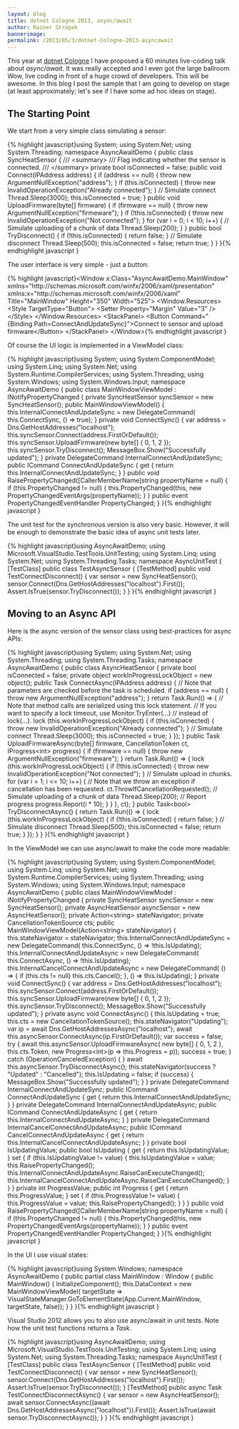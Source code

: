 ```yaml
---
layout: blog
title: dotnet Cologne 2013, async/await
author: Rainer Stropek
bannerimage: 
permalink: /2013/05/3/dotnet-Cologne-2013-asyncawait
---
```


<p xmlns="http://www.w3.org/1999/xhtml">This year at <a href="http://dotnet-cologne.de/" target="_blank">dotnet Cologne</a> I have proposed a 60 minutes live-coding talk about <em>async/await</em>. It was really accepted and I even got the large ballroom. Wow, live coding in front of a huge crowd of developers. This will be awesome. In this blog I post the sample that I am going to develop on stage (at least approximately; let's see if I have some ad hoc ideas on stage).</p><h2 xmlns="http://www.w3.org/1999/xhtml">The Starting Point</h2><p xmlns="http://www.w3.org/1999/xhtml">We start from a very simple class simulating a sensor:</p>{% highlight javascript}using System;&#xA;using System.Net;&#xA;using System.Threading;&#xA;&#xA;namespace AsyncAwaitDemo&#xA;{&#xA;    public class SyncHeatSensor&#xA;    {&#xA;        /// &lt;summary&gt;&#xA;        /// Flag indicating whether the sensor is connected.&#xA;        /// &lt;/summary&gt;&#xA;        private bool isConnected = false;&#xA;&#xA;        public void Connect(IPAddress address)&#xA;        {&#xA;            if (address == null)&#xA;            {&#xA;                throw new ArgumentNullException(&quot;address&quot;);&#xA;            }&#xA;&#xA;            if (this.isConnected)&#xA;            {&#xA;                throw new InvalidOperationException(&quot;Already connected&quot;);&#xA;            }&#xA;&#xA;            // Simulate connect&#xA;            Thread.Sleep(3000);&#xA;&#xA;            this.isConnected = true;&#xA;        }&#xA;&#xA;        public void UploadFirmware(byte[] firmware)&#xA;        {&#xA;            if (firmware == null)&#xA;            {&#xA;                throw new ArgumentNullException(&quot;firmeware&quot;);&#xA;            }&#xA;&#xA;            if (!this.isConnected)&#xA;            {&#xA;                throw new InvalidOperationException(&quot;Not connected&quot;);&#xA;            }&#xA;&#xA;            for (var i = 0; i &lt; 10; i++)&#xA;            {&#xA;                // Simulate uploading of a chunk of data&#xA;                Thread.Sleep(200);&#xA;            }&#xA;        }&#xA;&#xA;        public bool TryDisconnect()&#xA;        {&#xA;            if (!this.isConnected)&#xA;            {&#xA;                return false;&#xA;            }&#xA;&#xA;            // Simulate disconnect&#xA;            Thread.Sleep(500);&#xA;&#xA;            this.isConnected = false;&#xA;            return true;&#xA;        }&#xA;    }&#xA;}{% endhighlight javascript }<p xmlns="http://www.w3.org/1999/xhtml">The user interface is very simple - just a button:</p>{% highlight javascript}&lt;Window x:Class=&quot;AsyncAwaitDemo.MainWindow&quot;&#xA;        xmlns=&quot;http://schemas.microsoft.com/winfx/2006/xaml/presentation&quot;&#xA;        xmlns:x=&quot;http://schemas.microsoft.com/winfx/2006/xaml&quot;&#xA;        Title=&quot;MainWindow&quot; Height=&quot;350&quot; Width=&quot;525&quot;&gt;&#xA;    &lt;Window.Resources&gt;&#xA;        &lt;Style TargetType=&quot;Button&quot;&gt;&#xA;            &lt;Setter Property=&quot;Margin&quot; Value=&quot;3&quot; /&gt;&#xA;        &lt;/Style&gt;&#xA;    &lt;/Window.Resources&gt;&#xA;    &lt;StackPanel&gt;&#xA;        &lt;Button Command=&quot;{Binding Path=ConnectAndUpdateSync}&quot;&gt;Connect to sensor and upload firmware&lt;/Button&gt;&#xA;    &lt;/StackPanel&gt;&#xA;&lt;/Window&gt;{% endhighlight javascript }<p xmlns="http://www.w3.org/1999/xhtml">Of course the UI logic is implemented in a ViewModel class:</p><p xmlns="http://www.w3.org/1999/xhtml">
  <f:function name="Composite.Web.Html.SyntaxHighlighter" xmlns:f="http://www.composite.net/ns/function/1.0">
    <f:param name="SourceCode" value="using System.Windows;&#xA;&#xA;namespace AsyncAwaitDemo&#xA;{&#xA;    public partial class MainWindow : Window&#xA;    {&#xA;        public MainWindow()&#xA;        {&#xA;            InitializeComponent();&#xA;            this.DataContext = new MainWindowViewModel();&#xA;        }&#xA;    }&#xA;}" xmlns:f="http://www.composite.net/ns/function/1.0" />
    <f:param name="CodeType" value="c#" xmlns:f="http://www.composite.net/ns/function/1.0" />
  </f:function>
  {% highlight javascript}using System;&#xA;using System.ComponentModel;&#xA;using System.Linq;&#xA;using System.Net;&#xA;using System.Runtime.CompilerServices;&#xA;using System.Threading;&#xA;using System.Windows;&#xA;using System.Windows.Input;&#xA;&#xA;namespace AsyncAwaitDemo&#xA;{&#xA;    public class MainWindowViewModel : INotifyPropertyChanged&#xA;    {&#xA;        private SyncHeatSensor syncSensor = new SyncHeatSensor();&#xA;&#xA;        public MainWindowViewModel()&#xA;        {&#xA;            this.InternalConnectAndUpdateSync = new DelegateCommand(&#xA;                this.ConnectSync,&#xA;                () =&gt; true);&#xA;        }&#xA;&#xA;        private void ConnectSync()&#xA;        {&#xA;            var address = Dns.GetHostAddresses(&quot;localhost&quot;);&#xA;            this.syncSensor.Connect(address.FirstOrDefault());&#xA;            this.syncSensor.UploadFirmware(new byte[] { 0, 1, 2 });&#xA;            this.syncSensor.TryDisconnect();&#xA;            MessageBox.Show(&quot;Successfully updated&quot;);&#xA;        }&#xA;&#xA;        private DelegateCommand InternalConnectAndUpdateSync;&#xA;        public ICommand ConnectAndUpdateSync&#xA;        {&#xA;            get&#xA;            {&#xA;                return this.InternalConnectAndUpdateSync;&#xA;            }&#xA;        }&#xA;&#xA;        public void RaisePropertyChanged([CallerMemberName]string propertyName = null)&#xA;        {&#xA;            if (this.PropertyChanged != null)&#xA;            {&#xA;                this.PropertyChanged(this, new PropertyChangedEventArgs(propertyName));&#xA;            }&#xA;        }&#xA;&#xA;        public event PropertyChangedEventHandler PropertyChanged;&#xA;    }&#xA;}{% endhighlight javascript }
</p><p xmlns="http://www.w3.org/1999/xhtml">The unit test for the synchronous version is also very basic. However, it will be enough to demonstrate the basic idea of async unit tests later.</p>{% highlight javascript}using AsyncAwaitDemo;&#xA;using Microsoft.VisualStudio.TestTools.UnitTesting;&#xA;using System.Linq;&#xA;using System.Net;&#xA;using System.Threading.Tasks;&#xA;&#xA;namespace AsyncUnitTest&#xA;{&#xA;    [TestClass]&#xA;    public class TestAsyncSensor&#xA;    {&#xA;        [TestMethod]&#xA;        public void TestConnectDisconnect()&#xA;        {&#xA;            var sensor = new SyncHeatSensor();&#xA;            sensor.Connect(Dns.GetHostAddresses(&quot;localhost&quot;).First());&#xA;            Assert.IsTrue(sensor.TryDisconnect());&#xA;        }&#xA;    }&#xA;}{% endhighlight javascript }<h2 xmlns="http://www.w3.org/1999/xhtml">Moving to an Async API</h2><p xmlns="http://www.w3.org/1999/xhtml">Here is the async version of the sensor class using best-practices for async APIs:</p>{% highlight javascript}using System;&#xA;using System.Net;&#xA;using System.Threading;&#xA;using System.Threading.Tasks;&#xA;&#xA;namespace AsyncAwaitDemo&#xA;{&#xA;    public class AsyncHeatSensor&#xA;    {&#xA;        private bool isConnected = false;&#xA;        private object workInProgressLockObject = new object();&#xA;&#xA;        public Task ConnectAsync(IPAddress address)&#xA;        {&#xA;            // Note that parameters are checked before the task is scheduled.&#xA;            if (address == null)&#xA;            {&#xA;                throw new ArgumentNullException(&quot;address&quot;);&#xA;            }&#xA;&#xA;            return Task.Run(() =&gt;&#xA;                {&#xA;                    // Note that method calls are serialized using this lock statement.&#xA;                    // If you want to specify a lock timeout, use Monitor.TryEnter(...)&#xA;                    // instead of lock(...).&#xA;                    lock (this.workInProgressLockObject)&#xA;                    {&#xA;                        if (this.isConnected)&#xA;                        {&#xA;                            throw new InvalidOperationException(&quot;Already connected&quot;);&#xA;                        }&#xA;&#xA;                        // Simulate connect&#xA;                        Thread.Sleep(3000);&#xA;&#xA;                        this.isConnected = true;&#xA;                    }&#xA;                });&#xA;        }&#xA;&#xA;        public Task UploadFirmwareAsync(byte[] firmware, CancellationToken ct, IProgress&lt;int&gt; progress)&#xA;        {&#xA;            if (firmware == null)&#xA;            {&#xA;                throw new ArgumentNullException(&quot;firmeware&quot;);&#xA;            }&#xA;&#xA;            return Task.Run(() =&gt;&#xA;                {&#xA;                    lock (this.workInProgressLockObject)&#xA;                    {&#xA;                        if (!this.isConnected)&#xA;                        {&#xA;                            throw new InvalidOperationException(&quot;Not connected&quot;);&#xA;                        }&#xA;&#xA;                        // Simulate upload in chunks.&#xA;                        for (var i = 1; i &lt;= 10; i++)&#xA;                        {&#xA;                            // Note that we throw an exception if cancellation has been requested.&#xA;                            ct.ThrowIfCancellationRequested();&#xA;&#xA;                            // Simulate uploading of a chunk of data&#xA;                            Thread.Sleep(200);&#xA;&#xA;                            // Report progress&#xA;                            progress.Report(i * 10);&#xA;                        }&#xA;                    }&#xA;                }, ct);&#xA;        }&#xA;&#xA;        public Task&lt;bool&gt; TryDisconnectAsync()&#xA;        {&#xA;            return Task.Run(() =&gt;&#xA;            {&#xA;                lock (this.workInProgressLockObject)&#xA;                {&#xA;                    if (!this.isConnected)&#xA;                    {&#xA;                        return false;&#xA;                    }&#xA;&#xA;                    // Simulate disconnect&#xA;                    Thread.Sleep(500);&#xA;&#xA;                    this.isConnected = false;&#xA;                    return true;&#xA;                }&#xA;            });&#xA;        }&#xA;    }&#xA;}{% endhighlight javascript }<p xmlns="http://www.w3.org/1999/xhtml">In the ViewModel we can use async/await to make the code more readable:</p>{% highlight javascript}using System;&#xA;using System.ComponentModel;&#xA;using System.Linq;&#xA;using System.Net;&#xA;using System.Runtime.CompilerServices;&#xA;using System.Threading;&#xA;using System.Windows;&#xA;using System.Windows.Input;&#xA;&#xA;namespace AsyncAwaitDemo&#xA;{&#xA;    public class MainWindowViewModel : INotifyPropertyChanged&#xA;    {&#xA;        private SyncHeatSensor syncSensor = new SyncHeatSensor();&#xA;        private AsyncHeatSensor asyncSensor = new AsyncHeatSensor();&#xA;&#xA;        private Action&lt;string&gt; stateNavigator;&#xA;        private CancellationTokenSource cts;&#xA;&#xA;        public MainWindowViewModel(Action&lt;string&gt; stateNavigator)&#xA;        {&#xA;            this.stateNavigator = stateNavigator;&#xA;&#xA;            this.InternalConnectAndUpdateSync = new DelegateCommand(&#xA;                this.ConnectSync,&#xA;                () =&gt; !this.IsUpdating);&#xA;&#xA;            this.InternalConnectAndUpdateAsync = new DelegateCommand(&#xA;                this.ConnectAsync,&#xA;                () =&gt; !this.IsUpdating);&#xA;            this.InternalCancelConnectAndUpdateAsync = new DelegateCommand(&#xA;                () =&gt; { if (this.cts != null) this.cts.Cancel(); },&#xA;                () =&gt; this.IsUpdating);&#xA;        }&#xA;&#xA;        private void ConnectSync()&#xA;        {&#xA;            var address = Dns.GetHostAddresses(&quot;localhost&quot;);&#xA;            this.syncSensor.Connect(address.FirstOrDefault());&#xA;            this.syncSensor.UploadFirmware(new byte[] { 0, 1, 2 });&#xA;            this.syncSensor.TryDisconnect();&#xA;            MessageBox.Show(&quot;Successfully updated&quot;);&#xA;        }&#xA;&#xA;        private async void ConnectAsync()&#xA;        {&#xA;            this.IsUpdating = true;&#xA;            this.cts = new CancellationTokenSource();&#xA;            this.stateNavigator(&quot;Updating&quot;);&#xA;            var ip = await Dns.GetHostAddressesAsync(&quot;localhost&quot;);&#xA;            await this.asyncSensor.ConnectAsync(ip.FirstOrDefault());&#xA;            var success = false;&#xA;            try&#xA;            {&#xA;                await this.asyncSensor.UploadFirmwareAsync(&#xA;                    new byte[] { 0, 1, 2 }, &#xA;                    this.cts.Token, &#xA;                    new Progress&lt;int&gt;(p =&gt; this.Progress = p));&#xA;                success = true;&#xA;            }&#xA;            catch (OperationCanceledException)&#xA;            {&#xA;            }&#xA;&#xA;            await this.asyncSensor.TryDisconnectAsync();&#xA;            this.stateNavigator(success ? &quot;Updated&quot; : &quot;Cancelled&quot;);&#xA;            this.IsUpdating = false;&#xA;            if (success)&#xA;            {&#xA;                MessageBox.Show(&quot;Successfully updated&quot;);&#xA;            }&#xA;        }&#xA;&#xA;        private DelegateCommand InternalConnectAndUpdateSync;&#xA;        public ICommand ConnectAndUpdateSync&#xA;        {&#xA;            get&#xA;            {&#xA;                return this.InternalConnectAndUpdateSync;&#xA;            }&#xA;        }&#xA;&#xA;        private DelegateCommand InternalConnectAndUpdateAsync;&#xA;        public ICommand ConnectAndUpdateAsync&#xA;        {&#xA;            get&#xA;            {&#xA;                return this.InternalConnectAndUpdateAsync;&#xA;            }&#xA;        }&#xA;&#xA;        private DelegateCommand InternalCancelConnectAndUpdateAsync;&#xA;        public ICommand CancelConnectAndUpdateAsync&#xA;        {&#xA;            get&#xA;            {&#xA;                return this.InternalCancelConnectAndUpdateAsync;&#xA;            }&#xA;        }&#xA;&#xA;        private bool IsUpdatingValue;&#xA;        public bool IsUpdating&#xA;        {&#xA;            get&#xA;            {&#xA;                return this.IsUpdatingValue;&#xA;            }&#xA;&#xA;            set&#xA;            {&#xA;                if (this.IsUpdatingValue != value)&#xA;                {&#xA;                    this.IsUpdatingValue = value;&#xA;                    this.RaisePropertyChanged();&#xA;                    this.InternalConnectAndUpdateAsync.RaiseCanExecuteChanged();&#xA;                    this.InternalCancelConnectAndUpdateAsync.RaiseCanExecuteChanged();&#xA;                }&#xA;            }&#xA;        }&#xA;&#xA;        private int ProgressValue;&#xA;        public int Progress&#xA;        {&#xA;            get&#xA;            {&#xA;                return this.ProgressValue;&#xA;            }&#xA;&#xA;            set&#xA;            {&#xA;                if (this.ProgressValue != value)&#xA;                {&#xA;                    this.ProgressValue = value;&#xA;                    this.RaisePropertyChanged();&#xA;                }&#xA;            }&#xA;        }&#xA;&#xA;        public void RaisePropertyChanged([CallerMemberName]string propertyName = null)&#xA;        {&#xA;            if (this.PropertyChanged != null)&#xA;            {&#xA;                this.PropertyChanged(this, new PropertyChangedEventArgs(propertyName));&#xA;            }&#xA;        }&#xA;&#xA;        public event PropertyChangedEventHandler PropertyChanged;&#xA;    }&#xA;}{% endhighlight javascript }<p xmlns="http://www.w3.org/1999/xhtml">In the UI I use visual states:</p><p xmlns="http://www.w3.org/1999/xhtml">
  <f:function name="Composite.Web.Html.SyntaxHighlighter" xmlns:f="http://www.composite.net/ns/function/1.0">
    <f:param name="SourceCode" value="&lt;Window x:Class=&quot;AsyncAwaitDemo.MainWindow&quot;&#xA;        xmlns=&quot;http://schemas.microsoft.com/winfx/2006/xaml/presentation&quot;&#xA;        xmlns:x=&quot;http://schemas.microsoft.com/winfx/2006/xaml&quot;&#xA;        Title=&quot;MainWindow&quot; Height=&quot;350&quot; Width=&quot;525&quot;&gt;&#xA;    &lt;VisualStateManager.VisualStateGroups&gt;&#xA;        &lt;VisualStateGroup Name=&quot;ConnectingStates&quot;&gt;&#xA;            &lt;VisualState Name=&quot;Initial&quot;&gt;&#xA;            &lt;/VisualState&gt;&#xA;            &lt;VisualState Name=&quot;Updating&quot;&gt;&#xA;                &lt;Storyboard&gt;&#xA;                    &lt;ColorAnimationUsingKeyFrames Storyboard.TargetName=&quot;Indicator&quot;&#xA;                                                  Storyboard.TargetProperty=&quot;Color&quot;&#xA;                                                  RepeatBehavior=&quot;Forever&quot; &gt;&#xA;                        &lt;DiscreteColorKeyFrame Value=&quot;Green&quot; KeyTime=&quot;00:00:00.5&quot; /&gt;&#xA;                        &lt;DiscreteColorKeyFrame Value=&quot;Red&quot; KeyTime=&quot;00:00:01.0&quot; /&gt;&#xA;                    &lt;/ColorAnimationUsingKeyFrames&gt;&#xA;                    &lt;ObjectAnimationUsingKeyFrames Storyboard.TargetName=&quot;CancelButton&quot;&#xA;                                                   Storyboard.TargetProperty=&quot;Visibility&quot;&gt;&#xA;                        &lt;DiscreteObjectKeyFrame Value=&quot;{x:Static Visibility.Visible}&quot; KeyTime=&quot;00:00:00&quot; /&gt;&#xA;                    &lt;/ObjectAnimationUsingKeyFrames&gt;&#xA;                &lt;/Storyboard&gt;&#xA;            &lt;/VisualState&gt;&#xA;            &lt;VisualState Name=&quot;Cancelled&quot;&gt;&#xA;                &lt;Storyboard&gt;&#xA;                    &lt;ColorAnimation Storyboard.TargetName=&quot;Indicator&quot;&#xA;                                    Storyboard.TargetProperty=&quot;Color&quot;&#xA;                                    To=&quot;Red&quot;&#xA;                                    Duration=&quot;0&quot; /&gt;&#xA;                &lt;/Storyboard&gt;&#xA;            &lt;/VisualState&gt;&#xA;            &lt;VisualState Name=&quot;Updated&quot;&gt;&#xA;                &lt;Storyboard&gt;&#xA;                    &lt;ColorAnimation Storyboard.TargetName=&quot;Indicator&quot;&#xA;                                    Storyboard.TargetProperty=&quot;Color&quot;&#xA;                                    To=&quot;Green&quot;&#xA;                                    Duration=&quot;0&quot; /&gt;&#xA;                &lt;/Storyboard&gt;&#xA;            &lt;/VisualState&gt;&#xA;        &lt;/VisualStateGroup&gt;&#xA;    &lt;/VisualStateManager.VisualStateGroups&gt;&#xA;    &lt;Window.Resources&gt;&#xA;        &lt;Style TargetType=&quot;Button&quot;&gt;&#xA;            &lt;Setter Property=&quot;Margin&quot; Value=&quot;3&quot; /&gt;&#xA;        &lt;/Style&gt;&#xA;    &lt;/Window.Resources&gt;&#xA;    &lt;StackPanel&gt;&#xA;        &lt;Button Command=&quot;{Binding Path=ConnectAndUpdateSync}&quot;&gt;Connect to sensor and upload firmware&lt;/Button&gt;&#xA;&#xA;        &lt;Grid Margin=&quot;0, 20, 0, 0&quot;&gt;&#xA;            &lt;Grid.RowDefinitions&gt;&#xA;                &lt;RowDefinition Height=&quot;Auto&quot; /&gt;&#xA;                &lt;RowDefinition Height=&quot;Auto&quot; /&gt;&#xA;            &lt;/Grid.RowDefinitions&gt;&#xA;            &lt;Grid.ColumnDefinitions&gt;&#xA;                &lt;ColumnDefinition Width=&quot;Auto&quot; /&gt;&#xA;                &lt;ColumnDefinition Width=&quot;*&quot; /&gt;&#xA;            &lt;/Grid.ColumnDefinitions&gt;&#xA;            &lt;Ellipse Name=&quot;ConnectionIndicator&quot; Width=&quot;50&quot; Height=&quot;50&quot;&gt;&#xA;                &lt;Ellipse.Fill&gt;&#xA;                    &lt;SolidColorBrush Color=&quot;Gray&quot; x:Name=&quot;Indicator&quot; /&gt;&#xA;                &lt;/Ellipse.Fill&gt;&#xA;            &lt;/Ellipse&gt;&#xA;            &lt;ProgressBar Minimum=&quot;0&quot; Maximum=&quot;100&quot; Value=&quot;{Binding Path=Progress}&quot; &#xA;                         MinHeight=&quot;20&quot; MinWidth=&quot;200&quot; Grid.Row=&quot;1&quot; Margin=&quot;3&quot; /&gt;&#xA;            &lt;Button Command=&quot;{Binding Path=ConnectAndUpdateAsync}&quot; Grid.Column=&quot;1&quot;&gt;Connect and Update&lt;/Button&gt;&#xA;            &lt;Button Name=&quot;CancelButton&quot; Command=&quot;{Binding Path=CancelConnectAndUpdateAsync}&quot; Grid.Column=&quot;1&quot; Grid.Row=&quot;1&quot;&#xA;                    Visibility=&quot;Hidden&quot;&gt;Cancel&lt;/Button&gt;&#xA;        &lt;/Grid&gt;&#xA;    &lt;/StackPanel&gt;&#xA;&lt;/Window&gt;" xmlns:f="http://www.composite.net/ns/function/1.0" />
    <f:param name="CodeType" value="xml" xmlns:f="http://www.composite.net/ns/function/1.0" />
  </f:function>
  {% highlight javascript}using System.Windows;&#xA;&#xA;namespace AsyncAwaitDemo&#xA;{&#xA;    public partial class MainWindow : Window&#xA;    {&#xA;        public MainWindow()&#xA;        {&#xA;            InitializeComponent();&#xA;            this.DataContext = new MainWindowViewModel(&#xA;                targetState =&gt; VisualStateManager.GoToElementState(App.Current.MainWindow, targetState, false));&#xA;        }&#xA;    }&#xA;}{% endhighlight javascript }
</p><p xmlns="http://www.w3.org/1999/xhtml">Visual Studio 2012 allows you to also use async/await in unit tests. Note how the unit test functions returns a <em>Task</em>.</p>{% highlight javascript}using AsyncAwaitDemo;&#xA;using Microsoft.VisualStudio.TestTools.UnitTesting;&#xA;using System.Linq;&#xA;using System.Net;&#xA;using System.Threading.Tasks;&#xA;&#xA;namespace AsyncUnitTest&#xA;{&#xA;    [TestClass]&#xA;    public class TestAsyncSensor&#xA;    {&#xA;        [TestMethod]&#xA;        public void TestConnectDisconnect()&#xA;        {&#xA;            var sensor = new SyncHeatSensor();&#xA;            sensor.Connect(Dns.GetHostAddresses(&quot;localhost&quot;).First());&#xA;            Assert.IsTrue(sensor.TryDisconnect());&#xA;        }&#xA;&#xA;        [TestMethod]&#xA;        public async Task TestConnectDisconnectAsync()&#xA;        {&#xA;            var sensor = new AsyncHeatSensor();&#xA;            await sensor.ConnectAsync((await Dns.GetHostAddressesAsync(&quot;localhost&quot;)).First());&#xA;            Assert.IsTrue(await sensor.TryDisconnectAsync());&#xA;        }&#xA;    }&#xA;}{% endhighlight javascript }